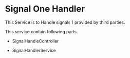 # Signal One Handler

This Service is to Handle  signals 1 provided by third parties.

This service contain following parts

* SignalHandleController
  
* SignalHandlerService
  

